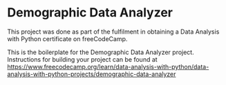 # Demographic Data Analyzer

This project was done as part of the fulfilment in obtaining a Data Analysis with Python certificate on freeCodeCamp.

This is the boilerplate for the Demographic Data Analyzer project. Instructions for building your project can be found at https://www.freecodecamp.org/learn/data-analysis-with-python/data-analysis-with-python-projects/demographic-data-analyzer
